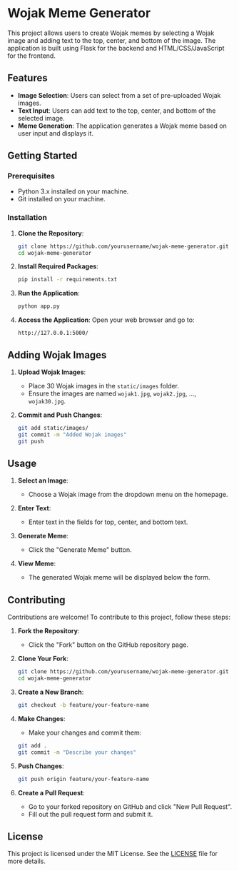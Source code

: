 # Wojak Meme Generator

This project allows users to create Wojak memes by selecting a Wojak image and adding text to the top, center, and bottom of the image. The application is built using Flask for the backend and HTML/CSS/JavaScript for the frontend.

## Features

- **Image Selection**: Users can select from a set of pre-uploaded Wojak images.
- **Text Input**: Users can add text to the top, center, and bottom of the selected image.
- **Meme Generation**: The application generates a Wojak meme based on user input and displays it.

## Getting Started

### Prerequisites

- Python 3.x installed on your machine.
- Git installed on your machine.

### Installation

1. **Clone the Repository**:
    ```bash
    git clone https://github.com/yourusername/wojak-meme-generator.git
    cd wojak-meme-generator
    ```

2. **Install Required Packages**:
    ```bash
    pip install -r requirements.txt
    ```

3. **Run the Application**:
    ```bash
    python app.py
    ```

4. **Access the Application**:
    Open your web browser and go to:
    ```
    http://127.0.0.1:5000/
    ```

## Adding Wojak Images

1. **Upload Wojak Images**:
    - Place 30 Wojak images in the `static/images` folder.
    - Ensure the images are named `wojak1.jpg`, `wojak2.jpg`, ..., `wojak30.jpg`.

2. **Commit and Push Changes**:
    ```bash
    git add static/images/
    git commit -m "Added Wojak images"
    git push
    ```

## Usage

1. **Select an Image**:
    - Choose a Wojak image from the dropdown menu on the homepage.

2. **Enter Text**:
    - Enter text in the fields for top, center, and bottom text.

3. **Generate Meme**:
    - Click the "Generate Meme" button.

4. **View Meme**:
    - The generated Wojak meme will be displayed below the form.

## Contributing

Contributions are welcome! To contribute to this project, follow these steps:

1. **Fork the Repository**:
    - Click the "Fork" button on the GitHub repository page.

2. **Clone Your Fork**:
    ```bash
    git clone https://github.com/yourusername/wojak-meme-generator.git
    cd wojak-meme-generator
    ```

3. **Create a New Branch**:
    ```bash
    git checkout -b feature/your-feature-name
    ```

4. **Make Changes**:
    - Make your changes and commit them:
    ```bash
    git add .
    git commit -m "Describe your changes"
    ```

5. **Push Changes**:
    ```bash
    git push origin feature/your-feature-name
    ```

6. **Create a Pull Request**:
    - Go to your forked repository on GitHub and click "New Pull Request".
    - Fill out the pull request form and submit it.

## License

This project is licensed under the MIT License. See the [LICENSE](LICENSE) file for more details.
